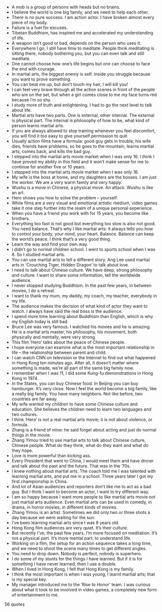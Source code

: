  - A mob is a group of persons with heads but no brains.
 - I believe the world is one big family, and we need to help each other.
 - There is no pure success. I am action actor. I have broken almost every piece of my body.
 - Failure is a fuel for excuses.
 - Tibetan Buddhism, has inspired me and accelerated my understanding of life.
 - A weapon isn’t good or bad, depends on the person who uses it.
 - Everywhere I go, I still have time to meditate. People think meditating is sitting there, nobody bothering you, but you can even talk and still meditate.
 - One cannot choose how one’s life begins but one can choose to face the end with courage.
 - In martial arts, the biggest enemy is self. Inside you struggle because you want to prove something.
 - You can beat me up, but don’t touch my hair, I will kill you!
 - I can feel very brave through all the action scenes in front of the people who are on the set, but when a girl comes close to me my face turns red because I’m so shy.
 - I study more of truth and enlightening. I had to go the next level to talk about life.
 - Martial arts have two parts. One is external, other internal. The external is physical part. The internal is philosophy of how to be, what kind of person learns martial arts.
 - If you are always allowed to stop training whenever you feel discomfort, you will find it too easy to give yourself permission to quit.
 - Usually action films have a formula: good guy gets in trouble, his wife dies, friends have problems, so he goes to the mountain, learns martial arts, comes back, and kills the bad guy.
 - I stepped into the martial arts movie market when I was only 16. I think I have proved my ability in this field and it won’t make sense for me to continue for another five or 10 years.
 - I stepped into the martial arts movie market when I was only 16.
 - My wife is the boss at home, and my daughters are the bosses. I am just the worker. We are a very warm family and very happy.
 - Wushu is a move in Chinese, a physical move. An attack. Wushu is like an art.
 - Hero shows you how to solve the problem – yourself.
 - While films are a very visual and emotional artistic medium, video games take it one step further into the realm of a unique personal experience.
 - When you have a friend you work with for 15 years, you become like brothers.
 - Everything too fast is not good but everything too slow is also not good. You need balance. That’s why I like martial arts: it always tells you how to control your body, your mind, your heart. Balance. Balance can keep the world’s peace. I think that’s a very good thing.
 - Learn the way and find your own way.
 - I didn’t go to normal children school. I went to sports school when I was 8. So I studied martial arts.
 - You can use martial arts to tell a different story. Ang Lee used martial arts in ‘Crouching Tiger, Hidden Dragon’ to talk about love.
 - I need to talk about Chinese culture. We have deep, strong philosophy and culture. I want to share some information, tell the worldwide audience.
 - I never stopped studying Buddhism. In the past few years, in between movies, I do a retreat.
 - I want to thank my mum, my daddy, my coach, my teacher, everybody in my life.
 - The audience makes the decision of what kind of actor they want to watch. I always have said the real boss is the audience.
 - I spend more time learning about Buddhism than English, which is why my English today is still bad.
 - Bruce Lee was very famous. I watched his movies and he is amazing. He is a martial arts master, his philosophy, his movement, both physically and mentally, were very strong.
 - This film ‘Hero’ talks about the peace of Chinese people.
 - I hope everyone can examine what is the most important relationship in life – the relationship between parent and child.
 - I can watch CNN on television or the Internet to find out what happened in Hong Kong ten minutes ago. After all, it doesn’t matter where something is made, we’re all part of the same big family now.
 - I remember when I was 11, I did some Kung-fu demonstrations in Hong Kong in 1974.
 - In the States, you can buy Chinese food. In Beijing you can buy hamburger. It’s very close. Now I feel the world become a big family, like a really big family. You have many neighbors. Not like before, two countries are far away.
 - My wife wanted my children to have some Chinese culture and education. She believes the children need to learn two languages and two cultures.
 - I think ‘Hero’ is not a real martial arts movie; it is not about violence, or formula.
 - Zhang is a friend of mine: he said forget about acting and just do normal things in the movie.
 - Zhang Yimou tried to use martial arts to talk about Chinese culture, Chinese people. What do they think, what do they want and what do they hope.
 - Love is more powerful than kicking ass.
 - Every President that went to China, I would meet them and have dinner and talk about the past and the future. That was in the ’70s.
 - I knew nothing about martial arts. The coach told me I was talented with learning martial arts, and put me in a school. Three years later I got my first championship in China.
 - And lot of Asian audiences and reporters don’t like me to act as a bad guy. But I think I want to become an actor, I want to try different way.
 - I am so happy because I want more people to like martial arts movie not just martial arts audience. Even martial arts can be used in comedy, in drama, in horror movies, in different kinds of movies.
 - Zhang Yimou is an artist. Sometimes we did only two or three shots a day because we were waiting for the sun.
 - I’ve been learning martial arts since I was 8 years old.
 - Hong Kong film audiences are very quiet. It’s their culture.
 - But recently I’ve, the past few years, I’m more focused on meditation. It’s not a physical part. It’s more mental part, to understand life.
 - Working on a film, the setup for an action sequence takes a long time, and we need to shoot the scene many times to get different angles.
 - You need to drop down. Nobody is perfect, nobody is superhero.
 - I do some of my stunts for the things I have learned. But if it is for something I have never learned, then I use a double.
 - When I lived in Hong Kong, I felt that Hong Kong is my family.
 - I think the most important is when I was young, I learnt martial arts; that is my special key.
 - My manager introduced me to the ‘Rise to Honor’ team. I was curious about what it took to be involved in video games, a completely new form of entertainment to me.

56 quotes